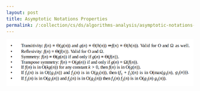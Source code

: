 ```yaml
---
layout: post
title: Asymptotic Notations Properties
permalink: /:collection/cs/ds/algorithms-analysis/asymptotic-notations-properties
---
```


![](https://github.com/arpit04tripathi/files-cdn/raw/cdn/dsa/algorithms/analysis/asymptotic-notations-properties.png)
